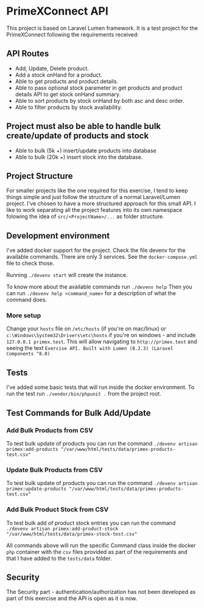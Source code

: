 # PrimeXConnect API

This project is based on Laravel Lumen framework.
It is a test project for the PrimeXConnect following the requirements received:

## API Routes

- Add, Update, Delete product.
- Add a stock onHand for a product.
- Able to get products and product details.
- Able to pass optional stock parameter in get products and product details API
to get stock onHand summary.
- Able to sort products by stock onHand by both asc and desc order.
- Able to filter products by stock availability.

## Project must also be able to handle bulk create/update of products and stock 

- Able to bulk (5k +) insert/update products into database
- Able to bulk (20k +) insert stock into the database.

## Project Structure

For smaller projects like the one required for this exercise, I tend to keep things simple
and just follow the structure of a normal Laravel/Lumen project. I've chosen to have a more structured approach 
for this small API. I like to work separating all the project features into its own namespace folowing
the idea of `src/<ProjectName>/...` as folder structure.

## Development environment

I've added docker support for the project.
Check the file devenv for the available commands.
There are only 3 services. See the `docker-compose.yml` file to check those.

Running `./devenv start` will create the instance.

To know more about the available commands run
`./devenv help`
Then you can run `./devenv help <command_name>` for a description of what the command does.

### More setup
Change your `hosts` file on `/etc/hosts` (if you're on mac/linux) or `c:\Windows\System32\Drivers\etc\hosts` if you're 
on windows - and include `127.0.0.1 primex.test`. This will allow navigating to `http://primex.test` and seeing the text
`Exercise API. Built with Lumen (8.2.3) (Laravel Components ^8.0)`




## Tests
I've added some basic tests that will run inside the docker environment.
To run the test run `./vendor/bin/phpunit .` from the project root.

## Test Commands for Bulk Add/Update

### Add Bulk Products from CSV
To test bulk update of products you can run the command
`./devenv artisan primex:add-products "/var/www/html/tests/data/primex-products-test.csv"`

### Update Bulk Products from CSV
To test bulk update of products you can run the command
`./devenv artisan primex:update-products "/var/www/html/tests/data/primex-products-test.csv"`

### Add Bulk Product Stock from CSV
To test bulk add of product stock entries you can run the command
`./devenv artisan primex:add-product-stock "/var/www/html/tests/data/primex-stock-test.csv"`

All commands above will run the specific Command class inside the docker `php` container 
with the `csv` files provided as part of the requirements and that I have added to the `tests/data` folder.  

## Security
The Security part - authentication/authorization has not been developed as part of this exercise
and the API is open as it is now. 
